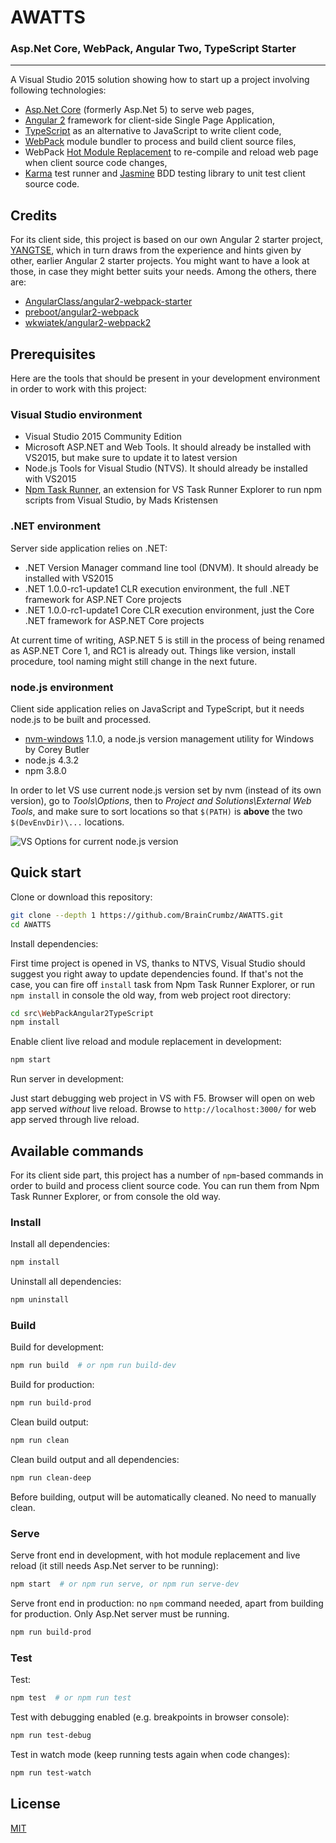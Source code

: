 # AWATTS

### Asp.Net Core, WebPack, Angular Two, TypeScript Starter

---

A Visual Studio 2015 solution showing how to start up a project involving following technologies:

* [Asp.Net Core](https://github.com/aspnet/Home) (formerly Asp.Net 5) to serve web pages,
* [Angular 2](https://angular.io/) framework for client-side Single Page Application,
* [TypeScript](http://www.typescriptlang.org/) as an alternative to JavaScript to write client code,
* [WebPack](https://webpack.github.io/) module bundler to process and build client source files,
* WebPack [Hot Module Replacement](https://webpack.github.io/docs/hot-module-replacement.html) to
re-compile and reload web page when client source code changes,
* [Karma](https://karma-runner.github.io) test runner and [Jasmine](http://jasmine.github.io/) BDD
testing library to unit test client source code.

## Credits

For its client side, this project is based on our own Angular 2 starter project, [YANGTSE](https://github.com/BrainCrumbz/YANGTSE),
which in turn draws from the experience and hints given by other, earlier Angular 2 starter projects.
You might want to have a look at those, in case they might better suits your needs. Among the others, there are:

* [AngularClass/angular2-webpack-starter](https://github.com/AngularClass/angular2-webpack-starter)
* [preboot/angular2-webpack](https://github.com/preboot/angular2-webpack)
* [wkwiatek/angular2-webpack2](https://github.com/wkwiatek/angular2-webpack2)

## Prerequisites

Here are the tools that should be present in your development environment in order to work with this project:

### Visual Studio environment

* Visual Studio 2015 Community Edition
* Microsoft ASP.NET and Web Tools. It should already be installed with VS2015, but make sure to update it to latest version
* Node.js Tools for Visual Studio (NTVS). It should already be installed with VS2015
* [Npm Task Runner](https://github.com/madskristensen/NpmTaskRunner), an extension for VS Task Runner Explorer
to run npm scripts from Visual Studio, by Mads Kristensen

### .NET environment

Server side application relies on .NET:

* .NET Version Manager command line tool (DNVM). It should already be installed with VS2015
* .NET 1.0.0-rc1-update1 CLR execution environment, the full .NET framework for ASP.NET Core projects
* .NET 1.0.0-rc1-update1 Core CLR execution environment, just the Core .NET framework for ASP.NET Core projects

At current time of writing, ASP.NET 5 is still in the process of being renamed as ASP.NET Core 1, and RC1 is already out.
Things like version, install procedure, tool naming might still change in the next future.

### node.js environment

Client side application relies on JavaScript and TypeScript, but it needs node.js to be built and processed.

* [nvm-windows](https://github.com/coreybutler/nvm-windows) 1.1.0, a node.js version management utility for Windows by Corey Butler
* node.js 4.3.2
* npm 3.8.0

In order to let VS use current node.js version set by nvm (instead of its own version), go to *Tools\Options*, then
to *Project and Solutions\External Web Tools*, and make sure to sort locations so that `$(PATH)` is **above** the two
`$(DevEnvDir)\...` locations.

![VS Options for current node.js version](https://braincrumbz.github.io/AWATTS/assets/images/Options-ProjectsAndSolutions-ExternalWebTools.png)

## Quick start

Clone or download this repository:

~~~bash
git clone --depth 1 https://github.com/BrainCrumbz/AWATTS.git
cd AWATTS
~~~

Install dependencies:

First time project is opened in VS, thanks to NTVS, Visual Studio should suggest you right away to update dependencies found.
If that's not the case, you can fire off `install` task from Npm Task Runner Explorer, or run
`npm install` in console the old way, from web project root directory:

~~~bash
cd src\WebPackAngular2TypeScript
npm install
~~~

Enable client live reload and module replacement in development:

~~~bash
npm start
~~~

Run server in development:

Just start debugging web project in VS with F5. Browser will open on web app served *without* live reload.
Browse to `http://localhost:3000/` for web app served through live reload.

## Available commands

For its client side part, this project has a number of `npm`-based commands in order to build and process client
source code. You can run them from Npm Task Runner Explorer, or from console the old way.

### Install

Install all dependencies:

~~~bash
npm install
~~~

Uninstall all dependencies:

~~~bash
npm uninstall
~~~

### Build

Build for development:

~~~bash
npm run build  # or npm run build-dev
~~~

Build for production:

~~~bash
npm run build-prod
~~~

Clean build output:

~~~bash
npm run clean
~~~

Clean build output and all dependencies:

~~~bash
npm run clean-deep
~~~

Before building, output will be automatically cleaned. No need to manually clean.

### Serve

Serve front end in development, with hot module replacement and live reload
(it still needs Asp.Net server to be running):

~~~bash
npm start  # or npm run serve, or npm run serve-dev
~~~

Serve front end in production: no `npm` command needed, apart from building for production.
Only Asp.Net server must be running.

~~~bash
npm run build-prod
~~~

### Test

Test:

~~~bash
npm test  # or npm run test
~~~

Test with debugging enabled (e.g. breakpoints in browser console):

~~~bash
npm run test-debug
~~~

Test in watch mode (keep running tests again when code changes):

~~~bash
npm run test-watch
~~~

## License

[MIT](LICENSE)
